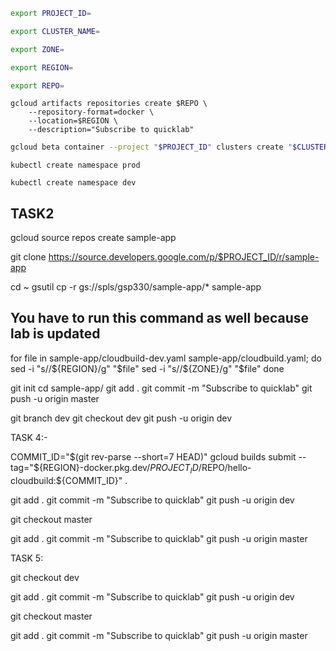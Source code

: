 


```bash
export PROJECT_ID=
```
```bash
export CLUSTER_NAME=
```
```bash
export ZONE=
```

```bash
export REGION=
```

```bash
export REPO=
```

```
gcloud artifacts repositories create $REPO \
    --repository-format=docker \
    --location=$REGION \
    --description="Subscribe to quicklab"
```
```bash
gcloud beta container --project "$PROJECT_ID" clusters create "$CLUSTER_NAME" --zone "$ZONE" --no-enable-basic-auth --cluster-version latest --release-channel "regular" --machine-type "e2-medium" --image-type "COS_CONTAINERD" --disk-type "pd-balanced" --disk-size "100" --metadata disable-legacy-endpoints=true  --logging=SYSTEM,WORKLOAD --monitoring=SYSTEM --enable-ip-alias --network "projects/$PROJECT_ID/global/networks/default" --subnetwork "projects/$PROJECT_ID/regions/$REGION/subnetworks/default" --no-enable-intra-node-visibility --default-max-pods-per-node "110" --enable-autoscaling --min-nodes "2" --max-nodes "6" --location-policy "BALANCED" --no-enable-master-authorized-networks --addons HorizontalPodAutoscaling,HttpLoadBalancing,GcePersistentDiskCsiDriver --enable-autoupgrade --enable-autorepair --max-surge-upgrade 1 --max-unavailable-upgrade 0 --enable-shielded-nodes --node-locations "$ZONE"
```
```
kubectl create namespace prod	
```
```
kubectl create namespace dev
```

## TASK2


gcloud source repos create sample-app

git clone https://source.developers.google.com/p/$PROJECT_ID/r/sample-app


cd ~
gsutil cp -r gs://spls/gsp330/sample-app/* sample-app


## You have to run this command as well because lab is updated 

for file in sample-app/cloudbuild-dev.yaml sample-app/cloudbuild.yaml; do
    sed -i "s/<your-region>/${REGION}/g" "$file"
    sed -i "s/<your-zone>/${ZONE}/g" "$file"
done




git init
cd sample-app/
git add .
git commit -m "Subscribe to quicklab" 
git push -u origin master



git branch dev
git checkout dev
git push -u origin dev


TASK 4:-

COMMIT_ID="$(git rev-parse --short=7 HEAD)"
gcloud builds submit --tag="${REGION}-docker.pkg.dev/${PROJECT_ID}/$REPO/hello-cloudbuild:${COMMIT_ID}" .



git add .
git commit -m "Subscribe to quicklab" 
git push -u origin dev



git checkout master


git add .
git commit -m "Subscribe to quicklab" 
git push -u origin master




TASK 5:

git checkout dev


git add .
git commit -m "Subscribe to quicklab" 
git push -u origin dev



git checkout master


git add .
git commit -m "Subscribe to quicklab" 
git push -u origin master













